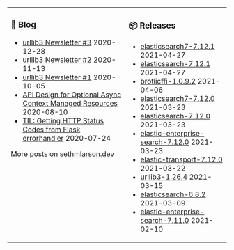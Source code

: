 <table><tr><td valign="top">

### 📰 Blog
<!-- blog starts -->
* [urllib3 Newsletter #3](http://sethmlarson.dev/blog/2020-12-28/urllib3-newsletter-3) 2020-12-28
* [urllib3 Newsletter #2](http://sethmlarson.dev/blog/2020-11-13/urllib3-newsletter-2) 2020-11-13
* [urllib3 Newsletter #1](http://sethmlarson.dev/blog/2020-10-05/urllib3-newsletter-september-2020) 2020-10-05
* [API Design for Optional Async Context Managed Resources](http://sethmlarson.dev/blog/2020-08-10/api-design-for-an-async-open) 2020-08-10
* [TIL: Getting HTTP Status Codes from Flask errorhandler](http://sethmlarson.dev/blog/2020-07-24/til-getting-http-status-codes-from-flask-errorhandler) 2020-07-24
<!-- blog ends -->
More posts on [sethmlarson.dev](https://sethmlarson.dev)
</td><td valign="top">

### 📦 Releases
<!-- other starts -->
* [elasticsearch7-7.12.1](https://pypi.org/project/elasticsearch7/7.12.1) 2021-04-27
* [elasticsearch-7.12.1](https://pypi.org/project/elasticsearch/7.12.1) 2021-04-27
* [brotlicffi-1.0.9.2](https://pypi.org/project/brotlicffi/1.0.9.2) 2021-04-06
* [elasticsearch7-7.12.0](https://pypi.org/project/elasticsearch7/7.12.0) 2021-03-23
* [elasticsearch-7.12.0](https://pypi.org/project/elasticsearch/7.12.0) 2021-03-23
* [elastic-enterprise-search-7.12.0](https://pypi.org/project/elastic-enterprise-search/7.12.0) 2021-03-23
* [elastic-transport-7.12.0](https://pypi.org/project/elastic-transport/7.12.0) 2021-03-22
* [urllib3-1.26.4](https://pypi.org/project/urllib3/1.26.4) 2021-03-15
* [elasticsearch-6.8.2](https://pypi.org/project/elasticsearch/6.8.2) 2021-03-09
* [elastic-enterprise-search-7.11.0](https://pypi.org/project/elastic-enterprise-search/7.11.0) 2021-02-10
<!-- other ends -->
</td></tr></table>

